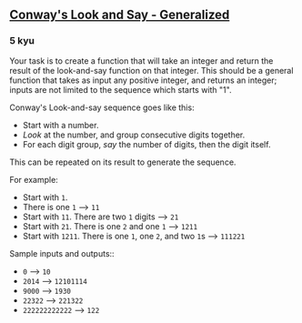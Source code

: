 <h2><a href=https://www.codewars.com/kata/530045e3c7c0f4d3420001af/train/javascript target="_blank">Conway's Look and Say - Generalized</a></h2><h3>5 kyu</h3><p>Your task is to create a function that will take an integer and return the result of the look-and-say function on that integer. This should be a general function that takes as input any positive integer, and returns an integer; inputs are not limited to the sequence which starts with "1".</p><p>Conway's Look-and-say sequence goes like this:</p><ul><li>Start with a number.</li><li><em>Look</em> at the number, and group consecutive digits together.</li><li>For each digit group, <em>say</em> the number of digits, then the digit itself.</li></ul><p>This can be repeated on its result to generate the sequence.</p><p>For example:</p><ul><li>Start with <code>1</code>.</li><li>There is one <code>1</code> --&gt; <code>11</code></li><li>Start with <code>11</code>. There are two <code>1</code> digits --&gt; <code>21</code></li><li>Start with <code>21</code>. There is one <code>2</code> and one <code>1</code> --&gt; <code>1211</code></li><li>Start with <code>1211</code>. There is one <code>1</code>, one <code>2</code>, and two <code>1</code>s --&gt; <code>111221</code></li></ul><p>Sample inputs and outputs::</p><ul><li><code>0</code> --&gt; <code>10</code></li><li><code>2014</code> --&gt; <code>12101114</code></li><li><code>9000</code> --&gt; <code>1930</code></li><li><code>22322</code> --&gt; <code>221322</code></li><li><code>222222222222</code> --&gt; <code>122</code></li></ul>